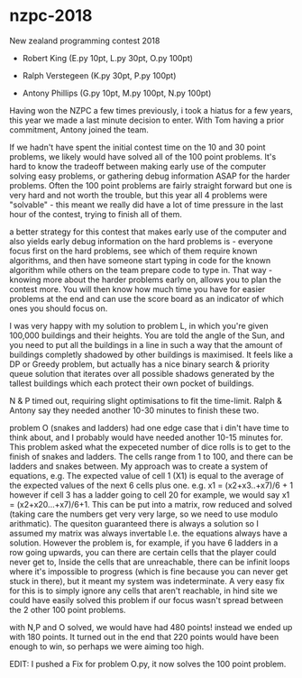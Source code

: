 # nzpc-2018
New zealand programming contest 2018

- Robert King (E.py 10pt, L.py 30pt, O.py 100pt)

- Ralph Verstegeen (K.py 30pt, P.py 100pt)

- Antony Phillips (G.py 10pt, M.py 100pt, N.py 100pt)

Having won the NZPC a few times previously, i took a hiatus for a few years, this year we made a last minute decision to enter. With Tom having a prior commitment, Antony joined the team.

If we hadn't have spent the initial contest time on the 10 and 30 point problems, we likely would have solved all of the 100 point problems. It's hard to know the tradeoff between making early use of the computer solving easy problems, or gathering debug information ASAP for the harder problems. Often the 100 point problems are fairly straight forward but one is very hard and not worth the trouble, but this year all 4 problems were "solvable" - this meant we really did have a lot of time pressure in the last hour of the contest, trying to finish all of them.

a better strategy for this contest that makes early use of the computer and also yields early debug information on the hard problems is - everyone focus first on the hard problems, see which of them require known algorithms,
and then have someone start typing in code for the known algorithm while others on the team prepare code to type in. That way - knowing more about the harder problems early on, allows you to plan the contest more. You will then know how much time you have for easier problems at the end and can use the score board as an indicator of which ones you should focus on.

I was very happy with my solution to problem L, in which you're given 100,000 buildings and their heights. You are told the angle of the Sun, and you need to put all the buildings in a line in such a way that the amount of buildings completly shadowed by other buildings is maximised. It feels like a DP or Greedy problem, but actually has a nice binary search & priority queue solution that iterates over all possible shadows generated by the tallest buildings which each protect their own pocket of buildings.

N & P timed out, requiring slight optimisations to fit the time-limit. Ralph & Antony say they needed another 10-30 minutes to finish these two.

problem O (snakes and ladders) had one edge case that i din't have time to think about, and I probably would have needed another 10-15 minutes for. This problem asked what the expeceted number of dice rolls is to get to the finish of snakes and ladders. The cells range from 1 to 100, and there can be ladders and snakes between. My approach was to create a system of equations, e.g. The expected value of cell 1 (X1) is equal to the average of the expected values of the next 6 cells plus one.
e.g. x1 = (x2+x3..+x7)/6 + 1
however if cell 3 has a ladder going to cell 20 for example, we would say x1 = (x2+x20...+x7)/6+1.
This can be put into a matrix, row reduced and solved (taking care the numbers get very very large, so we need to use modulo arithmatic). The quesiton guaranteed there is always a solution so I assumed my matrix was always invertable I.e. the equations always have a solution. However the problem is, for example, if you have 6 ladders in a row going upwards, you can there are certain cells that the player could never get to, Inside the cells that are unreachable, there can be infinit loops where it's impossible to progress (which is fine because you can never get stuck in there), but it meant my system was indeterminate. A very easy fix for this is to simply ignore any cells that aren't reachable, in hind site we could have easily solved this problem if our focus wasn't spread between the 2 other 100 point problems. 

with N,P and O solved, we would have had 480 points! instead we ended up with 180 points. It turned out in the end that 220 points would have been enough to win, so perhaps we were aiming too high.


EDIT:
I pushed a Fix for problem O.py, it now solves the 100 point problem.

